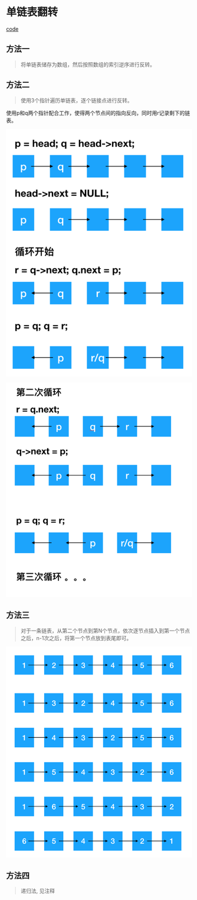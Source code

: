 # 单链表翻转

[code](./single_linked_list_reverse.go)

## 方法一

> 将单链表储存为数组，然后按照数组的索引逆序进行反转。

## 方法二

> 使用3个指针遍历单链表，逐个链接点进行反转。

使用p和q两个指针配合工作，使得两个节点间的指向反向，同时用r记录剩下的链表。

![](./../../images/single_linked_list_reverse1.png)

![](./../../images/single_linked_list_reverse2.png)

## 方法三

> 对于一条链表，从第二个节点到第N个节点，依次逐节点插入到第一个节点之后，n-1次之后，将第一个节点放到表尾即可。

![](./../../images/single_linked_list_reverse3.png)

## 方法四
> 递归法, 见注释
